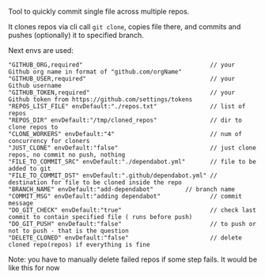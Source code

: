 Tool to quickly commit single file across multiple repos.

It clones repos via cli call `git clone`, copies file there, and commits and pushes (optionally) it to specified branch.

Next envs are used:
```
"GITHUB_ORG,required"                                    // your Github org name in format of "github.com/orgName"
"GITHUB_USER,required"                                   // your Github username
"GITHUB_TOKEN,required"                                  // your Github token from https://github.com/settings/tokens
"REPOS_LIST_FILE" envDefault:"./repos.txt"               // list of repos
"REPOS_DIR" envDefault:"/tmp/cloned_repos"               // dir to clone repos to
"CLONE_WORKERS" envDefault:"4"                           // num of concurrency for cloners
"JUST_CLONE" envDefault:"false"                          // just clone repos, no commit no push, nothing
"FILE_TO_COMMIT_SRC" envDefault:"./dependabot.yml"       // file to be added to git
"FILE_TO_COMMIT_DST" envDefault:".github/dependabot.yml" // destination for file to be cloned inside the repo
"BRANCH_NAME" envDefault:"add-dependabot"         // branch name
"COMMIT_MSG" envDefault:"adding dependabot"              // commit message
"DO_GIT_CHECK" envDefault:"true"                         // check last commit to contain specified file ( runs before push)
"DO_GIT_PUSH" envDefault:"false"                         // to push or not to push - that is the question
"DELETE_CLONED" envDefault:"false"                       // delete cloned repo(repos) if everything is fine
```

Note: you have to manually delete failed repos if some step fails. It would be like this for now